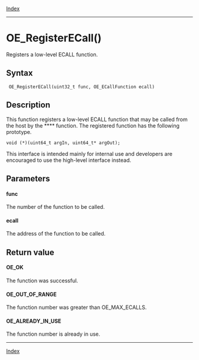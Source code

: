 [Index](index.md)

---
# OE_RegisterECall()

Registers a low-level ECALL function.

## Syntax

     OE_RegisterECall(uint32_t func, OE_ECallFunction ecall)
## Description 

This function registers a low-level ECALL function that may be called from the host by the **** function. The registered function has the following prototype.

```
void (*)(uint64_t argIn, uint64_t* argOut);
```



This interface is intended mainly for internal use and developers are encouraged to use the high-level interface instead.



## Parameters

#### func

The number of the function to be called.

#### ecall

The address of the function to be called.

## Return value

#### OE_OK

The function was successful.

#### OE_OUT_OF_RANGE

The function number was greater than OE_MAX_ECALLS.

#### OE_ALREADY_IN_USE

The function number is already in use.

---
[Index](index.md)

